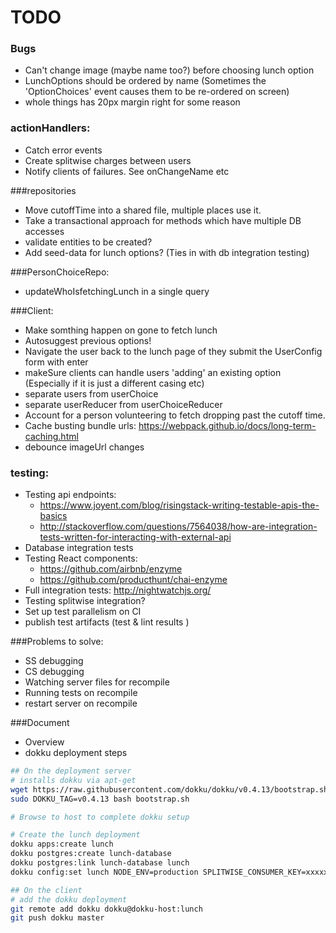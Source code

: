 # TODO

### Bugs
  - Can't change image (maybe name too?) before choosing lunch option
  - LunchOptions should be ordered by name (Sometimes the 'OptionChoices' event causes them to be re-ordered on screen)  
  - whole things has 20px margin right for some reason
  
### actionHandlers:
  - Catch error events
  - Create splitwise charges between users   
  - Notify clients of failures. See onChangeName etc

###repositories
  - Move cutoffTime into a shared file, multiple places use it.
  - Take a transactional approach for methods which have multiple DB accesses
  - validate entities to be created?
  - Add seed-data for lunch options? (Ties in with db integration testing)

###PersonChoiceRepo: 
  - updateWhoIsfetchingLunch in a single query
  
###Client: 
  - Make somthing happen on gone to fetch lunch
  - Autosuggest previous options!
  - Navigate the user back to the lunch page of they submit the UserConfig form with enter
  - makeSure clients can handle users 'adding' an existing option (Especially if it is just a different casing etc)
  - separate users from userChoice
  - separate userReducer from userChoiceReducer
  - Account for a person volunteering to fetch dropping past the cutoff time.
  - Cache busting bundle urls: https://webpack.github.io/docs/long-term-caching.html
  - debounce imageUrl changes
	
### testing:
  - Testing api endpoints: 
    - https://www.joyent.com/blog/risingstack-writing-testable-apis-the-basics
    - http://stackoverflow.com/questions/7564038/how-are-integration-tests-written-for-interacting-with-external-api
  - Database integration tests
  - Testing React components: 
    - https://github.com/airbnb/enzyme
    - https://github.com/producthunt/chai-enzyme
  - Full integration tests: http://nightwatchjs.org/
  - Testing splitwise integration? 
  - Set up test parallelism on CI
  - publish test artifacts (test & lint results )

###Problems to solve:
  - SS debugging
  - CS debugging
  - Watching server files for recompile
  - Running tests on recompile
  - restart server on recompile
  
###Document 
  - Overview
  - dokku deployment steps 
```sh
## On the deployment server
# installs dokku via apt-get
wget https://raw.githubusercontent.com/dokku/dokku/v0.4.13/bootstrap.sh
sudo DOKKU_TAG=v0.4.13 bash bootstrap.sh

# Browse to host to complete dokku setup

# Create the lunch deployment
dokku apps:create lunch
dokku postgres:create lunch-database
dokku postgres:link lunch-database lunch
dokku config:set lunch NODE_ENV=production SPLITWISE_CONSUMER_KEY=xxxxxx SPLITWISE_CONSUMER_SECRET=zzzzzz

## On the client 
# add the dokku deployment
git remote add dokku dokku@dokku-host:lunch
git push dokku master
```

